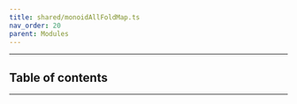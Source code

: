 ```yaml
---
title: shared/monoidAllFoldMap.ts
nav_order: 20
parent: Modules
---
```


---

<h2 class="text-delta">Table of contents</h2>

---
